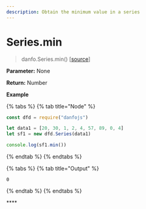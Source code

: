 ```yaml
---
description: Obtain the minimum value in a series
---
```


# Series.min

> danfo.Series.min\(\)     \[[source](https://github.com/opensource9ja/danfojs/blob/master/danfojs/src/core/series.js#L303)\]

**Parameter:** None

**Return:** Number

**Example**

{% tabs %}
{% tab title="Node" %}
```javascript
const dfd = require("danfojs")

let data1 = [20, 30, 1, 2, 4, 57, 89, 0, 4]
let sf1 = new dfd.Series(data1)

console.log(sf1.min())
```
{% endtab %}
{% endtabs %}

{% tabs %}
{% tab title="Output" %}
```text
0
```
{% endtab %}
{% endtabs %}

\*\*\*\*


